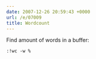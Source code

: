 ```yaml
---
date: 2007-12-26 20:59:43 +0000
url: /e/07009
title: Wordcount
---
```


Find amount of words in a buffer:

	:!wc -w %
